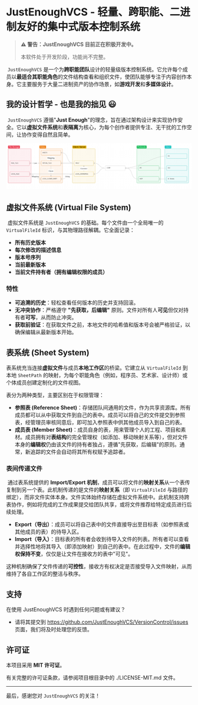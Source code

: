 # JustEnoughVCS - 轻量、跨职能、二进制友好的集中式版本控制系统

> **⚠️ 警告：JustEnoughVCS 目前正在积极开发中。**
>
> 本软件处于开发阶段，功能尚不完整。

​	`JustEnoughVCS` 是一个为**跨职能团队**设计的轻量级版本控制系统。它允许每个成员以**最适合其职能角色**的文件结构查看和组织文件，使团队能够专注于内容创作本身。它主要服务于大量二进制资产的协作场景，如**游戏开发**和**多媒体设计**。

## 我的设计哲学 - 也是我的拙见 😃

​	`JustEnoughVCS` 遵循"**Just Enough**"的理念，旨在通过架构设计来实现协作安全。它以**虚拟文件系统**和**表隔离**为核心，为每个创作者提供专注、无干扰的工作空间，让协作变得自然且简单。

![img](docs/images/FRAMEWORK_CANVAS.png)

## 虚拟文件系统 (Virtual File System)

​	虚拟文件系统是 `JustEnoughVCS` 的基础。每个文件由一个全局唯一的 `VirtualFileId` 标识，与其物理路径解耦。它全面记录：

-   **所有历史版本**
-   **每次修改的描述信息**
-   **版本号序列**
-   **当前最新版本**
-   **当前文件持有者（拥有编辑权限的成员）**

### 特性

-   **可追溯的历史**：轻松查看任何版本的历史并支持回滚。
-   **无冲突协作**：严格遵守 **"先获取，后编辑"** 原则。文件对所有人**可见**但仅对持有者**可写**，从而防止冲突。
-   **获取前验证**：在获取文件之前，本地文件的哈希值和版本号会被严格验证，以确保编辑从最新版本开始。

## 表系统 (Sheet System)

​	表系统充当连接**虚拟文件**与成员**本地工作区**的桥梁。它建立从 `VirtualFileId` 到本地 `SheetPath` 的映射，为每个职能角色（例如，程序员、艺术家、设计师）或个体成员创建定制化的文件视图。

表分为两种类型，主要区别在于权限管理：

-   **参照表 \(Reference Sheet\)**：存储团队间通用的文件，作为共享资源库。所有成员都可以从中获取文件到自己的表中。成员可以将自己的文件提交到参照表，经管理员审核同意后，即可加入参照表中供其他成员导入到自己的表。
-   **成员表 \(Member Sheet\)**：成员自身的表，用来管理个人的工程、项目和素材。成员拥有对**表结构**的完全管理权（如添加、移动映射关系等），但对文件本身的**编辑权**仍由该文件的持有者独占，遵循"先获取，后编辑"的原则。通常，新追踪的文件会自动将其所有权赋予追踪者。

### 表间传递文件

​	通过表系统提供的 **Import/Export 机制**，成员可以将文件的**映射关系**从一个表传复制到另一个表。此机制传递的是文件的**映射关系**（即 `VirtualFileId` 与路径的绑定），而非文件实体本身。文件实体始终存储在虚拟文件系统中。此机制支持跨表协作，例如将完成的工作成果提交给团队共享，或将文件推荐给特定成员进行后续处理。

-   **Export（导出）**：成员可以将自己表中的文件直接导出至目标表（如参照表或其他成员的表）的待导入区。
-   **Import（导入）**：目标表的所有者会收到待导入文件的列表。所有者可以查看并选择性地将其导入（即添加映射）到自己的表中。在此过程中，文件的**编辑权保持不变**，仅仅是让文件在接收方的表中"可见"。

这种机制确保了文件传递的**可控性**，接收方有权决定是否接受导入文件映射，从而维持了各自工作区的整洁与秩序。

## 支持

在使用 JustEnoughVCS 时遇到任何问题或有建议？

-   请将其提交到 https://github.com/JustEnoughVCS/VersionControl/issues 页面，我们将及时处理您的反馈。

## 许可证

本项目采用 **MIT 许可证**。

有关完整的许可证条款，请参阅项目根目录中的 ./LICENSE-MIT.md 文件。

---

最后，感谢您对 `JustEnoughVCS` 的关注！
